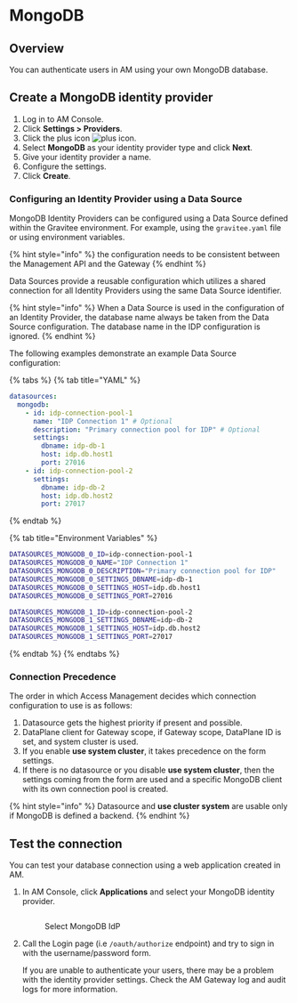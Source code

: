 # MongoDB

## Overview

You can authenticate users in AM using your own MongoDB database.

## Create a MongoDB identity provider

1. Log in to AM Console.
2. Click **Settings > Providers**.
3. Click the plus icon ![plus icon](https://docs.gravitee.io/images/icons/plus-icon.png).
4. Select **MongoDB** as your identity provider type and click **Next**.
5. Give your identity provider a name.
6. Configure the settings.
7. Click **Create**.

### Configuring an Identity Provider using a Data Source

MongoDB Identity Providers can be configured using a Data Source defined within the Gravitee environment. For example, using the `gravitee.yaml` file or using environment variables.

{% hint style="info" %}
the configuration needs to be consistent between the Management API and the Gateway
{% endhint %}

Data Sources provide a reusable configuration which utilizes a shared connection for all Identity Providers using the same Data Source identifier.

{% hint style="info" %}
When a Data Source is used in the configuration of an Identity Provider, the database name always be taken from the Data Source configuration. The database name in the IDP configuration is ignored.
{% endhint %}

The following examples demonstrate an example Data Source configuration:

{% tabs %}
{% tab title="YAML" %}
```yaml
datasources:
  mongodb:
    - id: idp-connection-pool-1
      name: "IDP Connection 1" # Optional
      description: "Primary connection pool for IDP" # Optional
      settings:
        dbname: idp-db-1
        host: idp.db.host1
        port: 27016
    - id: idp-connection-pool-2
      settings:
        dbname: idp-db-2
        host: idp.db.host2
        port: 27017
```
{% endtab %}

{% tab title="Environment Variables" %}
```sh
DATASOURCES_MONGODB_0_ID=idp-connection-pool-1
DATASOURCES_MONGODB_0_NAME="IDP Connection 1"
DATASOURCES_MONGODB_0_DESCRIPTION="Primary connection pool for IDP"
DATASOURCES_MONGODB_0_SETTINGS_DBNAME=idp-db-1
DATASOURCES_MONGODB_0_SETTINGS_HOST=idp.db.host1
DATASOURCES_MONGODB_0_SETTINGS_PORT=27016

DATASOURCES_MONGODB_1_ID=idp-connection-pool-2
DATASOURCES_MONGODB_1_SETTINGS_DBNAME=idp-db-2
DATASOURCES_MONGODB_1_SETTINGS_HOST=idp.db.host2
DATASOURCES_MONGODB_1_SETTINGS_PORT=27017
```
{% endtab %}
{% endtabs %}

### Connection Precedence

The order in which Access Management decides which connection configuration to use is as follows:

1. Datasource gets the highest priority if present and possible.
2. DataPlane client for Gateway scope, if Gateway scope, DataPlane ID is set, and system cluster is used.
3. If you enable **use system cluster**, it takes precedence on the form settings.
4. If there is no datasource or you disable **use system cluster**, then the settings coming from the form are used and a specific MongoDB client with its own connection pool is created.

{% hint style="info" %}
Datasource and **use cluster system** are usable only if MongoDB is defined a backend.
{% endhint %}

## Test the connection

You can test your database connection using a web application created in AM.

1.  In AM Console, click **Applications** and select your MongoDB identity provider.

    <figure><img src="https://docs.gravitee.io/images/am/current/graviteeio-am-userguide-social-idp-list.png" alt=""><figcaption><p>Select MongoDB IdP</p></figcaption></figure>
2.  Call the Login page (i.e `/oauth/authorize` endpoint) and try to sign in with the username/password form.

    If you are unable to authenticate your users, there may be a problem with the identity provider settings. Check the AM Gateway log and audit logs for more information.
